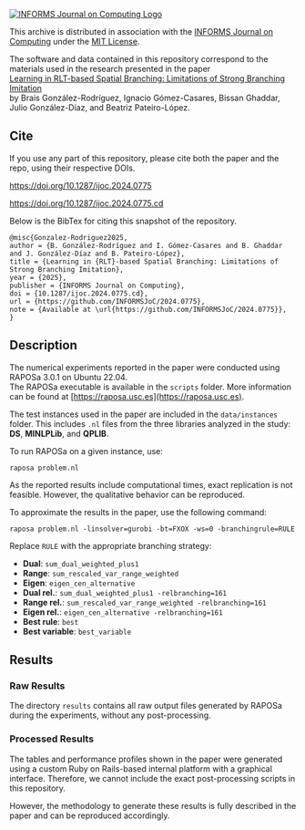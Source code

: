 [![INFORMS Journal on Computing Logo](https://INFORMSJoC.github.io/logos/INFORMS_Journal_on_Computing_Header.jpg)](https://pubsonline.informs.org/journal/ijoc)

This archive is distributed in association with the [INFORMS Journal on Computing](https://pubsonline.informs.org/journal/ijoc) under the [MIT License](LICENSE).

The software and data contained in this repository correspond to the materials used in the research presented in the paper  
[Learning in RLT-based Spatial Branching: Limitations of Strong Branching Imitation](https://doi.org/10.1287/ijoc.2024.0775)  
by Brais González-Rodríguez, Ignacio Gómez-Casares, Bissan Ghaddar, Julio González-Díaz, and Beatriz Pateiro-López.

## Cite

If you use any part of this repository, please cite both the paper and the repo, using their respective DOIs.

https://doi.org/10.1287/ijoc.2024.0775

https://doi.org/10.1287/ijoc.2024.0775.cd

Below is the BibTex for citing this snapshot of the repository.

```
@misc{Gonzalez-Rodriguez2025,
author = {B. González-Rodríguez and I. Gómez-Casares and B. Ghaddar and J. González-Díaz and B. Pateiro-López},
title = {Learning in {RLT}-based Spatial Branching: Limitations of Strong Branching Imitation},
year = {2025},
publisher = {INFORMS Journal on Computing},
doi = {10.1287/ijoc.2024.0775.cd},
url = {https://github.com/INFORMSJoC/2024.0775},
note = {Available at \url{https://github.com/INFORMSJoC/2024.0775}},
}
```

## Description

The numerical experiments reported in the paper were conducted using RAPOSa 3.0.1 on Ubuntu 22.04.  
The RAPOSa executable is available in the `scripts` folder. More information can be found at [https://raposa.usc.es](https://raposa.usc.es).

The test instances used in the paper are included in the `data/instances` folder. This includes `.nl` files from the three libraries analyzed in the study: **DS**, **MINLPLib**, and **QPLIB**.

To run RAPOSa on a given instance, use:

```raposa problem.nl```

As the reported results include computational times, exact replication is not feasible. However, the qualitative behavior can be reproduced.  

To approximate the results in the paper, use the following command:

```raposa problem.nl -linsolver=gurobi -bt=FXOX -ws=0 -branchingrule=RULE```


Replace `RULE` with the appropriate branching strategy:

- **Dual**: `sum_dual_weighted_plus1`
- **Range**: `sum_rescaled_var_range_weighted`
- **Eigen**: `eigen_cen_alternative`
- **Dual rel.**: `sum_dual_weighted_plus1 -relbranching=161`
- **Range rel.**: `sum_rescaled_var_range_weighted -relbranching=161`
- **Eigen rel.**: `eigen_cen_alternative -relbranching=161`
- **Best rule**: `best`
- **Best variable**: `best_variable`

## Results

### Raw Results

The directory `results` contains all raw output files generated by RAPOSa during the experiments, without any post-processing.

### Processed Results

The tables and performance profiles shown in the paper were generated using a custom Ruby on Rails-based internal platform with a graphical interface. Therefore, we cannot include the exact post-processing scripts in this repository. 

However, the methodology to generate these results is fully described in the paper and can be reproduced accordingly.
